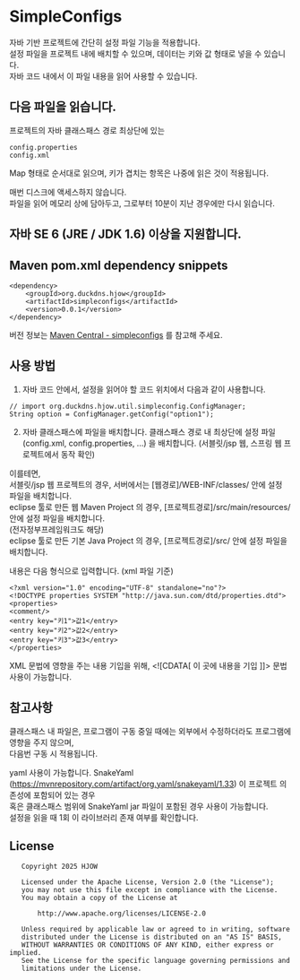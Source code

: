 # SimpleConfigs
자바 기반 프로젝트에 간단히 설정 파일 기능을 적용합니다.  
설정 파일을 프로젝트 내에 배치할 수 있으며, 데이터는 키와 값 형태로 넣을 수 있습니다.  
자바 코드 내에서 이 파일 내용을 읽어 사용할 수 있습니다.

## 다음 파일을 읽습니다.
프로젝트의 자바 클래스패스 경로 최상단에 있는
```
config.properties
config.xml
```
Map 형태로 순서대로 읽으며, 키가 겹치는 항목은 나중에 읽은 것이 적용됩니다.

매번 디스크에 액세스하지 않습니다.  
파일을 읽어 메모리 상에 담아두고, 그로부터 10분이 지난 경우에만 다시 읽습니다.

## 자바 SE 6 (JRE / JDK 1.6)  이상을 지원합니다.

## Maven pom.xml dependency snippets
```
<dependency>
    <groupId>org.duckdns.hjow</groupId>
    <artifactId>simpleconfigs</artifactId>
    <version>0.0.1</version>
</dependency>
```

버전 정보는 [Maven Central - simpleconfigs](https://central.sonatype.com/artifact/org.duckdns.hjow/simpleconfigs/versions) 를 참고해 주세요.

## 사용 방법
1. 자바 코드 안에서, 설정을 읽어야 할 코드 위치에서 다음과 같이 사용합니다.
```
// import org.duckdns.hjow.util.simpleconfig.ConfigManager;
String option = ConfigManager.getConfig("option1");
```

2. 자바 클래스패스에 파일을 배치합니다.
클래스패스 경로 내 최상단에 설정 파일 (config.xml, config.properties, ...) 을 배치합니다.
(서블릿/jsp 웹, 스프링 웹 프로젝트에서 동작 확인)

이를테면,  
서블릿/jsp 웹 프로젝트의 경우, 서버에서는 [웹경로]/WEB-INF/classes/ 안에 설정 파일을 배치합니다.  
eclipse 툴로 만든 웹 Maven Project 의 경우, [프로젝트경로]/src/main/resources/ 안에 설정 파일을 배치합니다.  
(전자정부프레임워크도 해당)  
eclipse 툴로 만든 기본 Java Project 의 경우, [프로젝트경로]/src/ 안에 설정 파일을 배치합니다.  

내용은 다음 형식으로 입력합니다. (xml 파일 기준)  
```
<?xml version="1.0" encoding="UTF-8" standalone="no"?>
<!DOCTYPE properties SYSTEM "http://java.sun.com/dtd/properties.dtd">
<properties>
<comment/>
<entry key="키1">값1</entry>
<entry key="키2">값2</entry>
<entry key="키3">값3</entry>
</properties>
```
XML 문법에 영향을 주는 내용 기입을 위해, \<![CDATA[   이 곳에 내용을 기입   ]]> 문법 사용이 가능합니다.

## 참고사항
클래스패스 내 파일은, 프로그램이 구동 중일 때에는 외부에서 수정하더라도 프로그램에 영향을 주지 않으며,  
다음번 구동 시 적용됩니다.  

yaml 사용이 가능합니다.
SnakeYaml (https://mvnrepository.com/artifact/org.yaml/snakeyaml/1.33) 이 프로젝트 의존성에 포함되어 있는 경우  
혹은 클래스패스 범위에 SnakeYaml jar 파일이 포함된 경우 사용이 가능합니다.  
설정을 읽을 때 1회 이 라이브러리 존재 여부를 확인합니다.

## License

```
   Copyright 2025 HJOW

   Licensed under the Apache License, Version 2.0 (the "License");
   you may not use this file except in compliance with the License.
   You may obtain a copy of the License at

       http://www.apache.org/licenses/LICENSE-2.0

   Unless required by applicable law or agreed to in writing, software
   distributed under the License is distributed on an "AS IS" BASIS,
   WITHOUT WARRANTIES OR CONDITIONS OF ANY KIND, either express or implied.
   See the License for the specific language governing permissions and
   limitations under the License.
```
